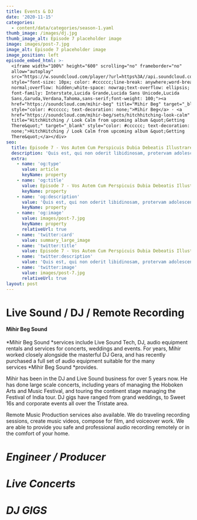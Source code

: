```yaml
---
title: Events & DJ
date: '2020-11-15'
categories:
  - content/data/categories/season-1.yaml
thumb_image: /images/dj.jpg
thumb_image_alt: Episode 7 placeholder image
image: images/post-7.jpg
image_alt: Episode 7 placeholder image
image_position: left
episode_embed_html: >-
  <iframe width="100%" height="600" scrolling="no" frameborder="no"
  allow="autoplay"
  src="https://w.soundcloud.com/player/?url=https%3A//api.soundcloud.com/playlists/776441220&color=%231b8ead&auto_play=true&hide_related=false&show_comments=true&show_user=true&show_reposts=false&show_teaser=true&visual=true"></iframe><div
  style="font-size: 10px; color: #cccccc;line-break: anywhere;word-break:
  normal;overflow: hidden;white-space: nowrap;text-overflow: ellipsis;
  font-family: Interstate,Lucida Grande,Lucida Sans Unicode,Lucida
  Sans,Garuda,Verdana,Tahoma,sans-serif;font-weight: 100;"><a
  href="https://soundcloud.com/mihir-beg" title="Mihir Beg" target="_blank"
  style="color: #cccccc; text-decoration: none;">Mihir Beg</a> · <a
  href="https://soundcloud.com/mihir-beg/sets/hitchhitching-look-calm"
  title="HitchHitching / Look Calm from upcoming album &quot;Getting
  There&quot;" target="_blank" style="color: #cccccc; text-decoration:
  none;">HitchHitching / Look Calm from upcoming album &quot;Getting
  There&quot;</a></div>
seo:
  title: Episode 7 - Vos Autem Cum Perspicuis Dubia Debeatis Illustrare
  description: 'Quis est, qui non oderit libidinosam, protervam adolescentiam'
  extra:
    - name: 'og:type'
      value: article
      keyName: property
    - name: 'og:title'
      value: Episode 7 - Vos Autem Cum Perspicuis Dubia Debeatis Illustrare
      keyName: property
    - name: 'og:description'
      value: 'Quis est, qui non oderit libidinosam, protervam adolescentiam'
      keyName: property
    - name: 'og:image'
      value: images/post-7.jpg
      keyName: property
      relativeUrl: true
    - name: 'twitter:card'
      value: summary_large_image
    - name: 'twitter:title'
      value: Episode 7 - Vos Autem Cum Perspicuis Dubia Debeatis Illustrare
    - name: 'twitter:description'
      value: 'Quis est, qui non oderit libidinosam, protervam adolescentiam'
    - name: 'twitter:image'
      value: images/post-7.jpg
      relativeUrl: true
layout: post
---
```

# Live Sound / DJ / Remote Recording&#xA;&#xA;

#### Mihir Beg Sound

*Mihir Beg Sound *services include Live Sound Tech, DJ, audio equipment rentals and services for concerts, weddings and events. For years, Mihir worked closely alongside the masterful DJ Gera, and has recently purchased a full set of audio equipment suitable for the many services *Mihir Beg Sound *provides. 




Mihir has been in the DJ and Live Sound business for over 5 years now. He has done large scale concerts, including years of managing the Hoboken Arts and Music Festival, and touring the continent stage managing the Festival of India tour. DJ gigs have ranged from grand weddings, to Sweet 16s and corporate events all over the Tristate area.  




Remote Music Production services also available. We do traveling recording sessions, create music videos, compose for film, and voiceover work. We are able to provide you safe and professional audio recording remotely or in the comfort of your home. 







# ***Engineer / Producer***

# ***Live Concerts***

# ***DJ GIGS***
